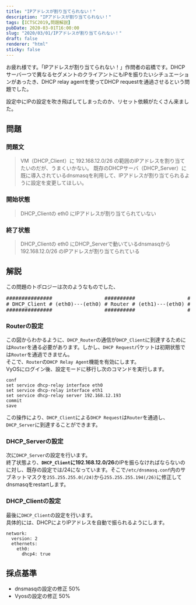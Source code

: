 ```yaml
---
title: "IPアドレスが割り当てられない！"
description: "IPアドレスが割り当てられない！"
tags: [ICTSC2019,問題解説]
pubDate: 2020-03-01T16:00:00
slug: "2020/03/01/IPアドレスが割り当てられない！"
draft: false
renderer: "html"
sticky: false
---
```



<p>お疲れ様です。「IPアドレスが割り当てられない！」作問者の岩橋です。DHCPサーバ一つで異なるセグメントのクライアントにもIPを振りたいシチュエーションがあったき、DHCP relay agentを使ってDHCP requestを通過させるという問題でした。</p>



<p>設定中にIPの設定を吹き飛ばしてしまったのか、リセット依頼がたくさん来ました。</p>



<h2 id="%E5%95%8F%E9%A1%8C">問題&nbsp;<a href="https://wiki.icttoracon.net/ictsc2019/problems/iwancof%3Adhcp_relay_agent/blog/#%E5%95%8F%E9%A1%8C"></a>&nbsp;</h2>



<h3 id="%E5%95%8F%E9%A1%8C%E6%96%87">問題文&nbsp;<a href="https://wiki.icttoracon.net/ictsc2019/problems/iwancof%3Adhcp_relay_agent/blog/#%E5%95%8F%E9%A1%8C%E6%96%87"></a>&nbsp;</h3>



<blockquote class="wp-block-quote"><p>VM（DHCP_Client）に 192.168.12.0/26 の範囲のIPアドレスを割り当てたいのだが、うまくいかない。 既存のDHCPサーバ（DHCP_Server）に既に導入されているdnsmasqを利用して、IPアドレスが割り当てられるように設定を変更してほしい。</p></blockquote>



<h3 id="%E9%96%8B%E5%A7%8B%E7%8A%B6%E6%85%8B">開始状態&nbsp;<a href="https://wiki.icttoracon.net/ictsc2019/problems/iwancof%3Adhcp_relay_agent/blog/#%E9%96%8B%E5%A7%8B%E7%8A%B6%E6%85%8B"></a>&nbsp;</h3>



<blockquote class="wp-block-quote"><p>DHCP_Clientの eth0 にIPアドレスが割り当てられていない</p></blockquote>



<h3 id="%E7%B5%82%E4%BA%86%E7%8A%B6%E6%85%8B">終了状態&nbsp;<a href="https://wiki.icttoracon.net/ictsc2019/problems/iwancof%3Adhcp_relay_agent/blog/#%E7%B5%82%E4%BA%86%E7%8A%B6%E6%85%8B"></a>&nbsp;</h3>



<blockquote class="wp-block-quote"><p>DHCP_Clientの eth0 にDHCP_Serverで動いているdnsmasqから 192.168.12.0/26 のIPアドレスが割り当てられている</p></blockquote>



<h2 id="%E8%A7%A3%E8%AA%AC">解説&nbsp;<a href="https://wiki.icttoracon.net/ictsc2019/problems/iwancof%3Adhcp_relay_agent/blog/#%E8%A7%A3%E8%AA%AC"></a>&nbsp;</h2>



<p>この問題のトポロジーは次のようなものでした、</p>



<pre class="wp-block-preformatted">###############                 ##########                 ###############
# DHCP_Client # (eth0)---(eth0) # Router # (eth1)---(eth0) # DHCP_Server #
###############                 ##########                 ###############</code></pre>



<h3 id="Router%E3%81%AE%E8%A8%AD%E5%AE%9A">Routerの設定&nbsp;<a href="https://wiki.icttoracon.net/ictsc2019/problems/iwancof%3Adhcp_relay_agent/blog/#Router%E3%81%AE%E8%A8%AD%E5%AE%9A"></a>&nbsp;</h3>



<p>この図からわかるように、<code>DHCP_Router</code>の通信が<code>DHCP_Client</code>に到達するためには<code>Router</code>を通る必要があります。しかし、<code>DHCP Request</code>パケットは初期状態では<code>Router</code>を通過できません。<br>そこで、<code>Router</code>の<code>DHCP Relay Agent</code>機能を有効にします。<br>VyOSにログイン後、設定モードに移行し次のコマンドを実行します。</p>


<div class="wp-block-syntaxhighlighter-code "><pre class="brush: plain; title: ; title: ; notranslate" title=""><code>conf
set service dhcp-relay interface eth0
set service dhcp-relay interface eth1
set service dhcp-relay server 192.168.12.193
commit
save
</code></pre></div>


<p>この操作により、<code>DHCP_Client</code>による<code>DHCP Request</code>は<code>Router</code>を通過し、<code>DHCP_Server</code>に到達することができます。</p>



<h3 id="DHCP_Server%E3%81%AE%E8%A8%AD%E5%AE%9A">DHCP_Serverの設定&nbsp;<a href="https://wiki.icttoracon.net/ictsc2019/problems/iwancof%3Adhcp_relay_agent/blog/#DHCP_Server%E3%81%AE%E8%A8%AD%E5%AE%9A"></a>&nbsp;</h3>



<p>次に<code>DHCP_Server</code>の設定を行います。<br>終了状態より、<strong><code>DHCP_Client</code>に192.168.12.0/26</strong>のIPを振らなければならないのに対し、既存の設定では/24になっています。そこで<code>/etc/dnsmasq.conf</code>内のサブネットマスクを<code>255.255.255.0(/24)</code>から<code>255.255.255.194(/26)</code>に修正してdnsmasqをrestartします。</p>



<h3 id="DHCP_Client%E3%81%AE%E8%A8%AD%E5%AE%9A">DHCP_Clientの設定&nbsp;<a href="https://wiki.icttoracon.net/ictsc2019/problems/iwancof%3Adhcp_relay_agent/blog/#DHCP_Client%E3%81%AE%E8%A8%AD%E5%AE%9A"></a>&nbsp;</h3>



<p>最後に<code>DHCP_Client</code>の設定を行います。<br>具体的には、DHCPによりIPアドレスを自動で振られるようにします。</p>


<div class="wp-block-syntaxhighlighter-code "><pre class="brush: plain; title: ; title: ; notranslate" title=""><code>network:
  version: 2
  ethernets:
    eth0:
      dhcp4: true
</code></pre></div>


<h2 id="%E6%8E%A1%E7%82%B9%E5%9F%BA%E6%BA%96">採点基準&nbsp;<a href="https://wiki.icttoracon.net/ictsc2019/problems/iwancof%3Adhcp_relay_agent/blog/#%E6%8E%A1%E7%82%B9%E5%9F%BA%E6%BA%96"></a>&nbsp;</h2>



<ul><li>dnsmasqの設定の修正 50%</li><li>Vyosの設定の修正 50%</li></ul>
